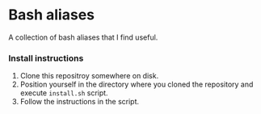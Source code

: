 # Bash aliases

A collection of bash aliases that I find useful.

### Install instructions

1. Clone this repositroy somewhere on disk.
2. Position yourself in the directory where you cloned the repository and execute `install.sh` script.
3. Follow the instructions in the script.
